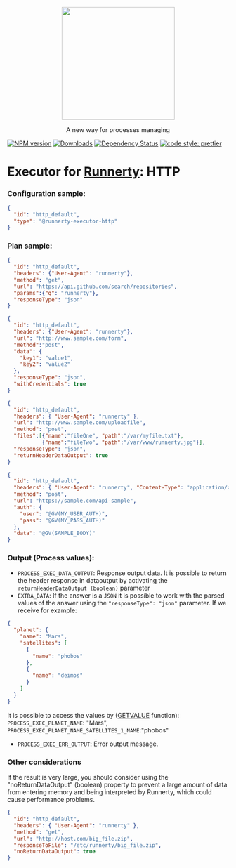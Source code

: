 <p align="center">
  <a href="http://runnerty.io">
    <img height="257" src="https://runnerty.io/assets/header/logo-stroked.png">
  </a>
  <p align="center">A new way for processes managing</p>
</p>

[![NPM version][npm-image]][npm-url] [![Downloads][downloads-image]][npm-url] [![Dependency Status][david-badge]][david-badge-url] 
<a href="#badge">
  <img alt="code style: prettier" src="https://img.shields.io/badge/code_style-prettier-ff69b4.svg">
</a>

# Executor for [Runnerty]: HTTP

### Configuration sample:
```json
{
  "id": "http_default",
  "type": "@runnerty-executor-http"
}
```

### Plan sample:
```json
{
  "id": "http_default",
  "headers": {"User-Agent": "runnerty"},
  "method": "get",
  "url": "https://api.github.com/search/repositories",
  "params":{"q": "runnerty"},
  "responseType": "json"
}
```

```json
{
  "id": "http_default",
  "headers": {"User-Agent": "runnerty"},
  "url": "http://www.sample.com/form",
  "method":"post",
  "data": {
    "key1": "value1",
    "key2": "value2"
  },
  "responseType": "json",
  "withCredentials": true
}
```

```json
{
  "id": "http_default",
  "headers": { "User-Agent": "runnerty" },
  "url": "http://www.sample.com/uploadfile",
  "method": "post",
  "files":[{"name":"fileOne", "path":"/var/myfile.txt"},
           {"name":"fileTwo", "path":"/var/www/runnerty.jpg"}],
  "responseType": "json",
  "returnHeaderDataOutput": true
}
```

```json
{
  "id": "http_default",
  "headers": { "User-Agent": "runnerty", "Content-Type": "application/xml" },
  "method": "post",
  "url": "https://sample.com/api-sample",
  "auth": {
    "user": "@GV(MY_USER_AUTH)",
    "pass": "@GV(MY_PASS_AUTH)"
  },
  "data": "@GV(SAMPLE_BODY)"
}
```

### Output (Process values):
* `PROCESS_EXEC_DATA_OUTPUT`: Response output data.
It is possible to return the header response in dataoutput by activating the `returnHeaderDataOutput (boolean)` parameter
* `EXTRA_DATA`: If the answer is a `JSON` it is possible to work with the parsed values of the answer using the `"responseType": "json"` parameter. If we receive for example:
```json
{
  "planet": {
    "name": "Mars",
    "satellites": [
      {
        "name": "phobos"
      },
      {
        "name": "deimos"
      }
    ]
  }
}
```
It is possible to access the values by ([GETVALUE] function):
`PROCESS_EXEC_PLANET_NAME`: "Mars", `PROCESS_EXEC_PLANET_NAME_SATELLITES_1_NAME`:"phobos"

* `PROCESS_EXEC_ERR_OUTPUT`: Error output message.

### Other considerations

If the result is very large, you should consider using the "noReturnDataOutput" (boolean) property to prevent a large amount of data from entering memory and being interpreted by Runnerty, which could cause performance problems.

```json
{
  "id": "http_default",
  "headers": { "User-Agent": "runnerty" },
  "method": "get",
  "url": "http://host.com/big_file.zip",
  "responseToFile": "/etc/runnerty/big_file.zip",
  "noReturnDataOutput": true
}
```

[Runnerty]: http://www.runnerty.io
[downloads-image]: https://img.shields.io/npm/dm/@runnerty/executor-http.svg
[npm-url]: https://www.npmjs.com/package/@runnerty/executor-http
[npm-image]: https://img.shields.io/npm/v/@runnerty/executor-http.svg
[david-badge]: https://david-dm.org/runnerty/executor-http.svg
[david-badge-url]: https://david-dm.org/runnerty/executor-http
[GETVALUE]: http://docs.runnerty.io/functions/
